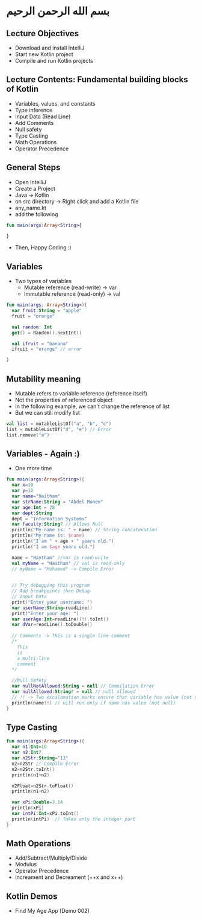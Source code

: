 # بسم الله الرحمن الرحيم

## Lecture Objectives
- Download and install IntelliJ 
- Start new Kotlin project
- Compile and run Kotlin projects

## Lecture Contents: Fundamental building blocks of Kotlin
- Variables, values, and constants
- Type inference
- Input Data (Read Line)
- Add Comments
- Null safety
- Type Casting
- Math Operations
- Operator Precedence

## General Steps
- Open IntelliJ
- Create a Project
- Java -> Kotlin
- on src directory -> Right click and add a Kotlin file
- any_name.kt
- add the following

```kotlin
fun main(args:Array<String>{

}
```
- Then, Happy Coding :)

## Variables
- Two types of variables
  - Mutable reference (read-write) -> var
  - Immutable reference (read-only) -> val

```kotlin
fun main(args: Array<String>){
  var fruit:String = "apple"
  fruit = "orange"

  val random: Int
  get() = Random().nextInt()

  val ifruit = "banana"
  ifruit = "orange" // error

}
```

## Mutability meaning
- Mutable refers to variable reference (reference itself)
- Not the properties of referenced object
- In the following example, we can't change the reference of list
- But we can still modify list

```kotlin
val list = mutableListOf("a", "b", "c")
list = mutableListOf("d", "e") // Error
list.remove("a")
```
## Variables - Again :)
- One more time

```kotlin
fun main(args:Array<String>){
  var x=10
  var y=12
  var name="Haitham"
  var strName:String = "Abdel Monem"
  var age:Int = 28
  var dept:String
  dept = "Information Systems"
  var faculty:String? // Allows Null
  println("My name is: " + name) // String concatenation
  println("My name is: $name)
  println("I am " + age + " years old.")
  println("I am $age years old.")

  name = "Haytham" //var is read-write
  val myName = "Haitham" // val is read-only
  // myName = "Mohamed" -> Compile Error
  

  // Try debugging this program
  // Add breakpoints then Debug
  // Input Data
  print("Enter your username: ")
  var userName:String=readLine()
  print("Enter your age: ")
  var userAge:Int=readLine()!!.toInt()
  var dVar=readLine().toDouble()
  
  // Comments -> This is a single line comment
  /*
	This
	is
	a multi-line
	comment
  */

  //Null Safety
  var nullNotAllowed:String = null // Compilation Error
  var nullAllowed:String? = null // null allowed
  // !! -> Two excalamation marks ensure that variable has value (not null)
  println(name!!) // will run only if name has value (not null)
} 
```

## Type Casting

```kotlin
fun main(args:Array<String>){
  var n1:Int=10
  var n2:Int?
  var n2Str:String="13"
  n2=n2Str // Compile Error
  n2=n2Str.toInt()
  println(n1+n2)

  n2Float=n2Str.toFloat()
  println(n1+n2)

  var xPi:Double=3.14
  println(xPi)
  var intPi:Int=xPi.toInt()
  println(intPi)  // Takes only the integer part
}
```

## Math Operations
- Add/Subtract/Multiply/Divide
- Modulus
- Operator Precedence 
- Increament and Decreament (++x and x++)

## Kotlin Demos
- Find My Age App (Demo 002)
